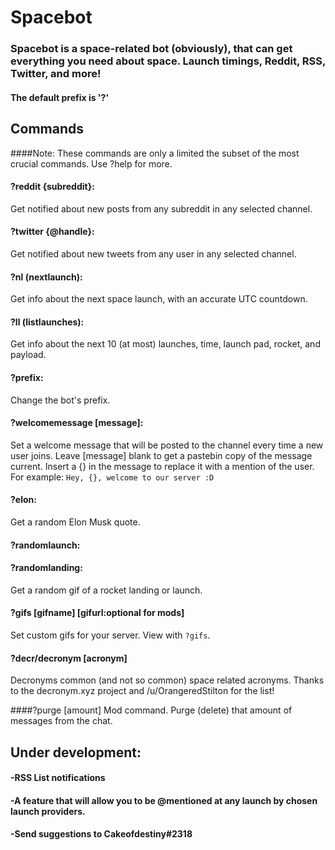 # Spacebot

### Spacebot is a space-related bot (obviously), that can get everything you need about space. Launch timings, Reddit, RSS, Twitter, and more!

#### The default prefix is '?'

## Commands 
####Note: These commands are only a limited the subset of the most crucial commands. Use ?help for more.

#### ?reddit {subreddit}:
Get notified about new posts from any subreddit in any selected channel.

#### ?twitter {@handle}:
Get notified about new tweets from any user in any selected channel.

#### ?nl (nextlaunch):
Get info about the next space launch, with an accurate UTC countdown.

#### ?ll (listlaunches):
Get info about the next 10 (at most) launches, time, launch pad, rocket, and payload.

#### ?prefix:
Change the bot's prefix.

#### ?welcomemessage [message]:
Set a welcome message that will be posted to the channel every time a new user joins.
Leave [message] blank to get a pastebin copy of the message current.
Insert a {} in the message to replace it with a mention of the user.
For example: `Hey, {}, welcome to our server :D`

#### ?elon:
Get a random Elon Musk quote.

#### ?randomlaunch:
#### ?randomlanding:
Get a random gif of a rocket landing or launch.

#### ?gifs [gifname] [gifurl:optional for mods]
Set custom gifs for your server. View with `?gifs`.

#### ?decr/decronym [acronym]
Decronyms common (and not so common) space related acronyms.
Thanks to the decronym.xyz project and /u/OrangeredStilton for the list!

####?purge [amount]
Mod command. Purge (delete) that amount of messages from the chat.

## Under development:

#### -RSS List notifications

#### -A feature that will allow you to be @mentioned at any launch by chosen launch providers.

#### -Send suggestions to Cakeofdestiny#2318

